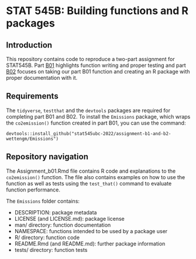 # STAT 545B: Building functions and R packages

## Introduction 
This repository contains code to reproduce a two-part assignment for STAT545B. Part [B01](https://stat545.stat.ubc.ca/assignments/assignment-b1/) highlights function writing and proper testing and part [B02](https://stat545.stat.ubc.ca/assignments/assignment-b2/) focuses on taking our part B01 function and creating an R package with proper documentation with it. 


## Requirements
The `tidyverse`, `testthat` and the `devtools` packages are required for completing part B01 and B02. To install the `Emissions` package, which wraps the `co2emission()` function created in part B01, you can use the command:

```{r}
devtools::install_github("stat545ubc-2022/assignment-b1-and-b2-wettengm/Emissions")
```

## Repository navigation

The Assignment_b01.Rmd file contains R code and explanations to the `co2emission()` function. The file also contains examples on how to use the function as well as tests using the `test_that()` command to evaluate function performance. 
  
The `Emissions` folder contains: 

- DESCRIPTION: package metadata
- LICENSE (and LICENSE.md): package license
- man/ directory: function documentation
- NAMESPACE: functions intended to be used by a package user 
- R/ directory: function code
- README.Rmd (and README.md): further package information
- tests/ directory: function tests
